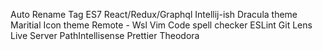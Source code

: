 Auto Rename Tag
ES7 React/Redux/Graphql
Intellij-ish Dracula theme
Maritial Icon theme
Remote - Wsl
Vim
Code spell checker
ESLint
Git Lens
Live Server
PathIntellisense
Prettier
Theodora
